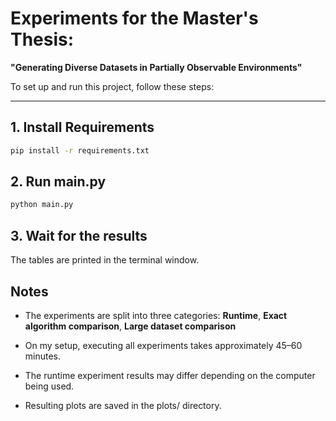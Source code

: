 # Experiments for the Master's Thesis:  
**"Generating Diverse Datasets in Partially Observable Environments"**

To set up and run this project, follow these steps:

---

## 1. Install Requirements

```bash
pip install -r requirements.txt
```

## 2. Run main.py
```bash
python main.py
```

## 3. Wait for the results
The tables are printed in the terminal window.

## Notes
- The experiments are split into three categories: **Runtime**, **Exact algorithm comparison**, **Large dataset comparison**

- On my setup, executing all experiments takes approximately 45–60 minutes.

- The runtime experiment results may differ depending on the computer being used.

- Resulting plots are saved in the plots/ directory.